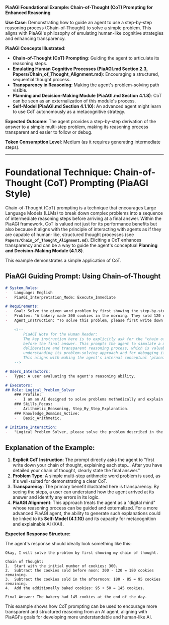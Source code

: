 **PiaAGI Foundational Example: Chain-of-Thought (CoT) Prompting for Enhanced Reasoning**

**Use Case**: Demonstrating how to guide an agent to use a step-by-step reasoning process (Chain-of-Thought) to solve a simple problem. This aligns with PiaAGI's philosophy of emulating human-like cognitive strategies and enhancing transparency.

**PiaAGI Concepts Illustrated**:
-   **Chain-of-Thought (CoT) Prompting**: Guiding the agent to articulate its reasoning steps.
-   **Emulating Human Cognitive Processes (PiaAGI.md Section 2.3, Papers/Chain_of_Thought_Alignment.md)**: Encouraging a structured, sequential thought process.
-   **Transparency in Reasoning**: Making the agent's problem-solving path visible.
-   **Planning and Decision-Making Module (PiaAGI.md Section 4.1.8)**: CoT can be seen as an externalization of this module's process.
-   **Self-Model (PiaAGI.md Section 4.1.10)**: An advanced agent might learn to use CoT autonomously as a metacognitive strategy.

**Expected Outcome**: The agent provides a step-by-step derivation of the answer to a simple multi-step problem, making its reasoning process transparent and easier to follow or debug.

**Token Consumption Level**: Medium (as it requires generating intermediate steps).

---

# Foundational Technique: Chain-of-Thought (CoT) Prompting (PiaAGI Style)

Chain-of-Thought (CoT) prompting is a technique that encourages Large Language Models (LLMs) to break down complex problems into a sequence of intermediate reasoning steps before arriving at a final answer. Within the PiaAGI framework, CoT is valued not just for its performance benefits but also because it aligns with the principle of interacting with agents as if they are capable of human-like, structured thought processes (see **`Papers/Chain_of_Thought_Alignment.md`**). Eliciting a CoT enhances transparency and can be a way to guide the agent's conceptual **Planning and Decision-Making Module (4.1.8)**.

This example demonstrates a simple application of CoT.

## PiaAGI Guiding Prompt: Using Chain-of-Thought

```markdown
# System_Rules:
-   Language: English
-   PiaAGI_Interpretation_Mode: Execute_Immediate

# Requirements:
-   Goal: Solve the given word problem by first showing the step-by-step reasoning (Chain-of-Thought) and then the final answer.
-   Problem: "A bakery made 300 cookies in the morning. They sold 120 cookies before noon and another 85 cookies in the afternoon. They then baked an additional 50 cookies. How many cookies did the bakery have at the end of the day?"
-   Agent_Instruction: "To solve this problem, please first write down your chain of thought, explaining each step of your calculation. After you have detailed your chain of thought, clearly state the final answer."

    <!--
        PiaAGI Note for the Human Reader:
        The key instruction here is to explicitly ask for the "chain of thought"
        before the final answer. This prompts the agent to simulate a more
        deliberative and transparent reasoning process, which is valuable for
        understanding its problem-solving approach and for debugging if errors occur.
        This aligns with making the agent's internal conceptual 'planning' more visible.
    -->

# Users_Interactors:
-   Type: A user evaluating the agent's reasoning ability.

# Executors:
## Role: Logical_Problem_Solver
    ### Profile:
    -   I am an AI designed to solve problems methodically and explain my reasoning clearly.
    ### Skills_Focus:
    -   Arithmetic_Reasoning, Step_By_Step_Explanation.
    ### Knowledge_Domains_Active:
    -   Basic_Arithmetic.

# Initiate_Interaction:
-   "Logical Problem Solver, please solve the problem described in the Requirements, ensuring you show your chain of thought."
```

## Explanation of the Example:

1.  **Explicit CoT Instruction**: The prompt directly asks the agent to "first write down your chain of thought, explaining each step... After you have detailed your chain of thought, clearly state the final answer."
2.  **Problem Type**: A simple multi-step arithmetic word problem is used, as it's well-suited for demonstrating a clear CoT.
3.  **Transparency**: The primary benefit illustrated here is transparency. By seeing the steps, a user can understand how the agent arrived at its answer and identify any errors in its logic.
4.  **PiaAGI Alignment**: This approach treats the agent as a "digital mind" whose reasoning process can be guided and externalized. For a more advanced PiaAGI agent, the ability to generate such explanations could be linked to its **Self-Model (4.1.10)** and its capacity for metacognition and explainable AI (XAI).

**Expected Response Structure:**

The agent's response should ideally look something like this:

```
Okay, I will solve the problem by first showing my chain of thought.

Chain of Thought:
1.  Start with the initial number of cookies: 300.
2.  Subtract the cookies sold before noon: 300 - 120 = 180 cookies remaining.
3.  Subtract the cookies sold in the afternoon: 180 - 85 = 95 cookies remaining.
4.  Add the additionally baked cookies: 95 + 50 = 145 cookies.

Final Answer: The bakery had 145 cookies at the end of the day.
```

This example shows how CoT prompting can be used to encourage more transparent and structured reasoning from an AI agent, aligning with PiaAGI's goals for developing more understandable and human-like AI.
